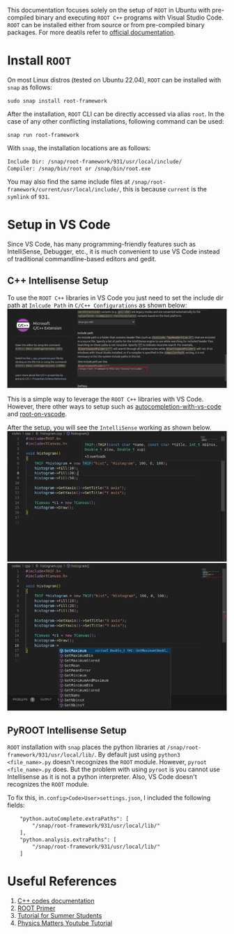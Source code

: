 This documentation focuses solely on the setup of `ROOT` in Ubuntu with pre-compiled binary and executing `ROOT C++` programs with Visual Studio Code. 
`ROOT` can be installed either from source or from pre-compiled binary packages.
For more deatils refer to [official documentation](https://root.cern/install/).

# Install `ROOT`
On most Linux distros (tested on Ubuntu 22.04), `ROOT` can be installed with `snap` as follows:
```
sudo snap install root-framework
```

After the installation, `ROOT` CLI can be directly accessed via alias `root`. In the case of any other conflicting installations, following command can be used:
```
snap run root-framework
```

With `snap`, the installation locations are as follows:
```
Include Dir: /snap/root-framework/931/usr/local/include/
Compiler: /snap/bin/root or /snap/bin/root.exe
```

You may also find the same include files at `/snap/root-framework/current/usr/local/include/`, this is because `current` is the `symlink` of `931`.

# Setup in VS Code
Since VS Code, has many programming-friendly features such as IntelliSense, Debugger, etc., it is much convenient to use VS Code instead of traditional commandline-based editors and gedit.

## C++ Intellisense Setup
To use the `ROOT C++` libraries in VS Code you just need to set the include dir path at `Inlcude Path` in `C/C++ Configurations` as shown below:
![vscode_setup](../images/vscode_setup.png)

This is a simple way to leverage the `ROOT C++` libraries with VS Code. However, there other ways to setup such as [autocompletion-with-vs-code](https://root-forum.cern.ch/t/autocompletion-with-vs-code/38188/3) and [root-on-vscode](https://github.com/AlbertoPdRF/root-on-vscode/blob/master/.vscode/launch.json).

After the setup, you will see the `IntelliSense` working as shown below.
![intellisense](../images/intellisense.png)
![intellisense](../images/intellisense-1.png)


## PyROOT Intellisense Setup
`ROOT` installation with `snap` places the python libraries at `/snap/root-framework/931/usr/local/lib/`. By default just using `python3 <file_name>.py` doesn't recognizes the `ROOT` module. However, `pyroot <file_name>.py` does. But the problem with using `pyroot` is you cannot use Intellisense as it is not a python interpreter. Also, VS Code doesn't recognizes the `ROOT` module. 

To fix this, in`.config>Code>User>settings.json`, I included the following fields:
```
    "python.autoComplete.extraPaths": [
        "/snap/root-framework/931/usr/local/lib/"
    ],
    "python.analysis.extraPaths": [
        "/snap/root-framework/931/usr/local/lib/"
    ]
```

# Useful References
1. [C++ codes documentation](https://root.cern/doc/master/group__tutorial__hist.html)
2. [ROOT Primer](https://root.cern/primer/#interpretation-and-compilation)
3. [Tutorial for Summer Students](https://indico.cern.ch/event/395198/)
4. [Physics Matters Youtube Tutorial](https://www.youtube.com/watch?v=KPz-dNjdx40&list=PLLybgCU6QCGWLdDO4ZDaB0kLrO3maeYAe)